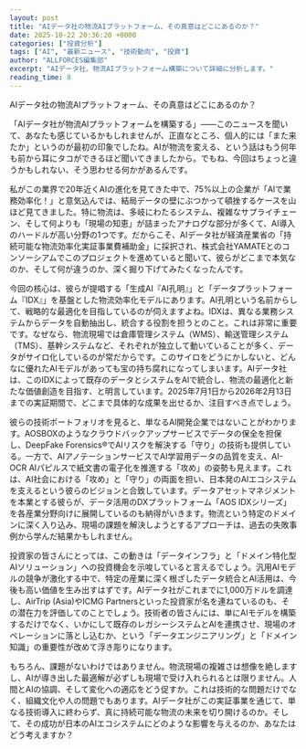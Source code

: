 ```yaml
---
layout: post
title: "AIデータ社の物流AIプラットフォーム、その真意はどこにあるのか？"
date: 2025-10-22 20:36:20 +0000
categories: ["投資分析"]
tags: ["AI", "最新ニュース", "技術動向", "投資"]
author: "ALLFORCES編集部"
excerpt: "AIデータ社、物流AIプラットフォーム構築について詳細に分析します。"
reading_time: 8
---
```


AIデータ社の物流AIプラットフォーム、その真意はどこにあるのか？

「AIデータ社が物流AIプラットフォームを構築する」――このニュースを聞いて、あなたも感じているかもしれませんが、正直なところ、個人的には「また来たか」というのが最初の印象でしたね。AIが物流を変える、という話はもう何年も前から耳にタコができるほど聞いてきましたから。でもね、今回はちょっと違うかもしれない、そう思わせる何かがあるんです。

私がこの業界で20年近くAIの進化を見てきた中で、75%以上の企業が「AIで業務効率化！」と意気込んでは、結局データの壁にぶつかって頓挫するケースを山ほど見てきました。特に物流は、多岐にわたるシステム、複雑なサプライチェーン、そして何よりも「現場の知恵」が詰まったアナログな部分が多くて、AI導入のハードルが高い分野の1つです。だからこそ、AIデータ社が経済産業省の「持続可能な物流効率化実証事業費補助金」に採択され、株式会社YAMATEとのコンソーシアムでこのプロジェクトを進めていると聞いて、彼らがどこまで本気なのか、そして何が違うのか、深く掘り下げてみたくなったんです。

今回の核心は、彼らが提唱する「生成AI『AI孔明』」と「データプラットフォーム『IDX』」を基盤とした物流効率化モデルにあります。AI孔明という名前からして、戦略的な最適化を目指しているのが伺えますよね。IDXは、異なる業務システムからデータを自動抽出し、統合する役割を担うとのこと。これは非常に重要です。なぜなら、物流現場では倉庫管理システム（WMS）、輸送管理システム（TMS）、基幹システムなど、それぞれが独立して動いていることが多く、データがサイロ化しているのが常だからです。このサイロをどうにかしないと、どんなに優れたAIモデルがあっても宝の持ち腐れになってしまいます。AIデータ社は、このIDXによって既存のデータとシステムをAIで統合し、物流の最適化と新たな価値創造を目指す、と明言しています。2025年7月1日から2026年2月13日までの実証期間で、どこまで具体的な成果を出せるか、注目すべき点でしょう。

彼らの技術ポートフォリオを見ると、単なるAI開発企業ではないことがわかります。AOSBOXのようなクラウドバックアップサービスでデータの保全を担保し、DeepFake Forensics®でAIリスクを解決する「守り」の技術も提供している。一方で、AIアノテーションサービスでAI学習用データの品質を支え、AI-OCR AIパピルスで紙文書の電子化を推進する「攻め」の姿勢も見えます。これは、AI社会における「攻め」と「守り」の両面を担い、日本発のAIエコシステムを支えるという彼らのビジョンと合致しています。データアセットマネジメントを本業とする彼らが、データ活用のDXプラットフォーム「AOS IDXシリーズ」を各産業分野向けに展開しているのも納得がいきます。物流という特定のドメインに深く入り込み、現場の課題を解決しようとするアプローチは、過去の失敗事例から学んだ結果かもしれません。

投資家の皆さんにとっては、この動きは「データインフラ」と「ドメイン特化型AIソリューション」への投資機会を示唆していると言えるでしょう。汎用AIモデルの競争が激化する中で、特定の産業に深く根ざしたデータ統合とAI活用は、今後も高い価値を生み出すはずです。AIデータ社がこれまでに1,000万ドルを調達し、AirTrip (Asia)やICMG Partnersといった投資家が名を連ねているのも、その潜在力を評価してのことでしょう。技術者の皆さんには、単にAIモデルを構築するだけでなく、いかにして既存のレガシーシステムとAIを連携させ、現場のオペレーションに落とし込むか、という「データエンジニアリング」と「ドメイン知識」の重要性が改めて浮き彫りになります。

もちろん、課題がないわけではありません。物流現場の複雑さは想像を絶しますし、AIが導き出した最適解が必ずしも現場で受け入れられるとは限りません。人間とAIの協調、そして変化への適応をどう促すか。これは技術的な問題だけでなく、組織文化や人の問題でもあります。AIデータ社がこの実証事業を通じて、単なる技術導入に終わらず、真に持続可能な物流の未来を切り開けるのか。そして、その成功が日本のAIエコシステムにどのような影響を与えるのか、あなたはどう考えますか？

